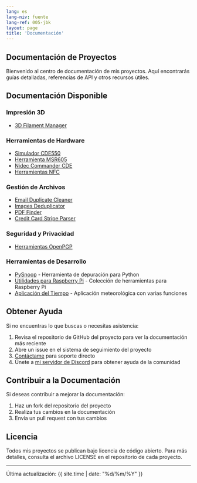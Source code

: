 ```yaml
---
lang: es
lang-niv: fuente
lang-ref: 005-jbk
layout: page
title: 'Documentación'
---
```


## Documentación de Proyectos

Bienvenido al centro de documentación de mis proyectos. Aquí encontrarás guías detalladas, referencias de API y otros recursos útiles.

## Documentación Disponible

### Impresión 3D

- [3D Filament Manager](docs/3D_Filament_Manager/)

### Herramientas de Hardware

- [Simulador CDE550](docs/CDE550-sim/)
- [Herramienta MSR605](docs/MSR605/)
- [Nidec Commander CDE](docs/Nidec_CommanderCDE/)
- [Herramientas NFC](docs/NFC/)

### Gestión de Archivos

- [Email Duplicate Cleaner](docs/EmailDuplicateCleaner/)
- [Images Deduplicator](docs/Images-Deduplicator/)
- [PDF Finder](docs/PDF_Finder/)
- [Credit Card Stripe Parser](docs/card_parser/)

### Seguridad y Privacidad

- [Herramientas OpenPGP](docs/OpenPGP/)

### Herramientas de Desarrollo

- [PySnoop](docs/PySnoop/) - Herramienta de depuración para Python
- [Utilidades para Raspberry Pi](docs/raspy_utility/) - Colección de herramientas para Raspberry Pi
- [Aplicación del Tiempo](docs/weather/) - Aplicación meteorológica con varias funciones

## Obtener Ayuda

Si no encuentras lo que buscas o necesitas asistencia:

1. Revisa el repositorio de GitHub del proyecto para ver la documentación más reciente
2. Abre un issue en el sistema de seguimiento del proyecto
3. [Contáctame](contact/) para soporte directo
4. Únete a [mi servidor de Discord](https://discord.gg/ryqNeuRYjD) para obtener ayuda de la comunidad

## Contribuir a la Documentación

Si deseas contribuir a mejorar la documentación:

1. Haz un fork del repositorio del proyecto
2. Realiza tus cambios en la documentación
3. Envía un pull request con tus cambios

## Licencia

Todos mis proyectos se publican bajo licencia de código abierto. Para más detalles, consulta el archivo LICENSE en el repositorio de cada proyecto.

---

Última actualización: {{ site.time | date: "%d/%m/%Y" }}
